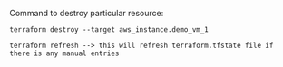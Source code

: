 Command to destroy particular resource:

```
terraform destroy --target aws_instance.demo_vm_1

terraform refresh --> this will refresh terraform.tfstate file if there is any manual entries

```

